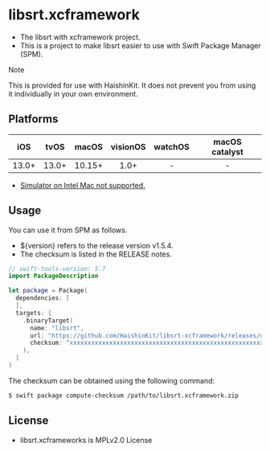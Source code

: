 # libsrt.xcframework
- The libsrt with xcframework project.
- This is a project to make libsrt easier to use with Swift Package Manager (SPM).
> [!NOTE]
> This is provided for use with HaishinKit. It does not prevent you from using it individually in your own environment.

## Platforms
|iOS|tvOS|macOS|visionOS|watchOS|macOS catalyst|
|:-:|:-:|:-:|:-:|:-:|:-:|
|13.0+|13.0+|10.15+|1.0+|-|-|
- [Simulator on Intel Mac not supported.](https://github.com/HaishinKit/HaishinKit.swift/issues/1571)

## Usage
You can use it from SPM as follows.
- ${version} refers to the release version v1.5.4.
- The checksum is listed in the RELEASE notes.
```Package.swift
// swift-tools-version: 5.7
import PackageDescription

let package = Package(
  dependencies: [
  ],
  targets: [
    .binaryTarget(
      name: "libsrt",
      url: "https://github.com/HaishinKit/libsrt-xcframework/releases/download/${version}/libsrt.xcframework.zip",
      checksum: "xxxxxxxxxxxxxxxxxxxxxxxxxxxxxxxxxxxxxxxxxxxxxxxxxxxxxxxx"
    ),
  ]
)
```

The checksum can be obtained using the following command:
```sh
$ swift package compute-checksum /path/to/libsrt.xcframework.zip
```

## License
- libsrt.xcframeworks is MPLv2.0 License
